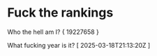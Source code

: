# Fuck the rankings

Who the hell am I?
{ 19227658 }

What fucking year is it?
[ 2025-03-18T21:13:20Z ]
